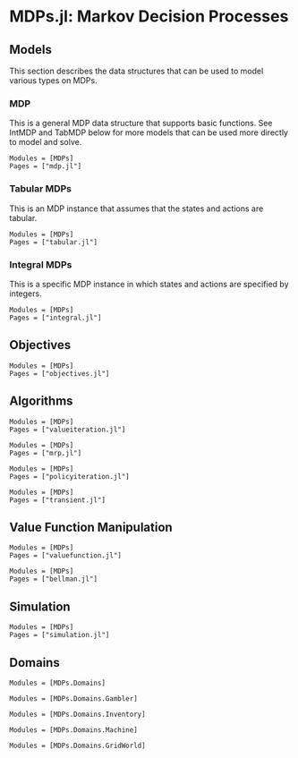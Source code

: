 MDPs.jl: Markov Decision Processes
==================================

## Models

This section describes the data structures that can be used to model various types on MDPs.

### MDP

This is a general MDP data structure that supports basic functions. See IntMDP and TabMDP below for more models that can be used more directly to model and solve.

```@autodocs
Modules = [MDPs]
Pages = ["mdp.jl"]
```

### Tabular MDPs

This is an MDP instance that assumes that the states and actions are tabular. 

```@autodocs
Modules = [MDPs]
Pages = ["tabular.jl"]
```

### Integral MDPs

This is a specific MDP instance in which states and actions are specified by integers. 

```@autodocs
Modules = [MDPs]
Pages = ["integral.jl"]
```

## Objectives


```@autodocs
Modules = [MDPs]
Pages = ["objectives.jl"]
```

## Algorithms

```@autodocs
Modules = [MDPs]
Pages = ["valueiteration.jl"]
```

```@autodocs
Modules = [MDPs]
Pages = ["mrp.jl"]
```

```@autodocs
Modules = [MDPs]
Pages = ["policyiteration.jl"]
```

```@autodocs
Modules = [MDPs]
Pages = ["transient.jl"]
```

## Value Function Manipulation

```@autodocs
Modules = [MDPs]
Pages = ["valuefunction.jl"]
```

```@autodocs
Modules = [MDPs]
Pages = ["bellman.jl"]
```

## Simulation


```@autodocs
Modules = [MDPs]
Pages = ["simulation.jl"]
```

## Domains


```@autodocs
Modules = [MDPs.Domains]
```

```@autodocs
Modules = [MDPs.Domains.Gambler]
```


```@autodocs
Modules = [MDPs.Domains.Inventory]
```

```@autodocs
Modules = [MDPs.Domains.Machine]
```

```@autodocs
Modules = [MDPs.Domains.GridWorld]
```
